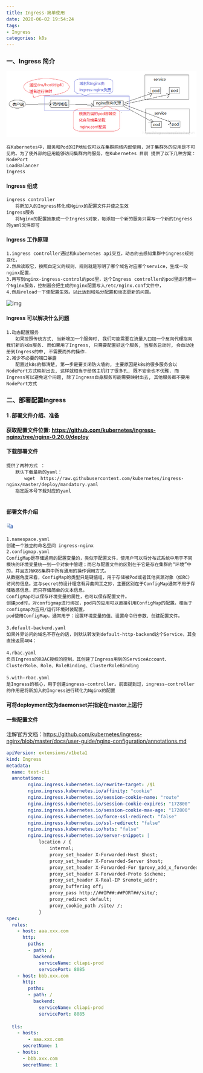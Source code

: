 ```yaml
---
title: Ingress-简单使用
date: 2020-06-02 19:54:24
tags: 
- Ingress
categories: k8s
---
```


### 一、Ingress 简介

![img](Ingress-简单使用/20200217144625707.png)

<!--more-->

```
在Kubernetes中，服务和Pod的IP地址仅可以在集群网络内部使用，对于集群外的应用是不可见的。为了使外部的应用能够访问集群内的服务，在Kubernetes 目前 提供了以下几种方案：
NodePort
LoadBalancer
Ingress
```

#### Ingress 组成

```
ingress controller
　　将新加入的Ingress转化成Nginx的配置文件并使之生效
ingress服务
　　将Nginx的配置抽象成一个Ingress对象，每添加一个新的服务只需写一个新的Ingress的yaml文件即可
```

#### Ingress 工作原理

```
1.ingress controller通过和kubernetes api交互，动态的去感知集群中ingress规则变化，
2.然后读取它，按照自定义的规则，规则就是写明了哪个域名对应哪个service，生成一段nginx配置，
3.再写到nginx-ingress-control的pod里，这个Ingress controller的pod里运行着一个Nginx服务，控制器会把生成的nginx配置写入/etc/nginx.conf文件中，
4.然后reload一下使配置生效。以此达到域名分配置和动态更新的问题。
```

![img](https://img-blog.csdnimg.cn/20200217144625707.png?x-oss-process=image/watermark,type_ZmFuZ3poZW5naGVpdGk,shadow_10,text_aHR0cHM6Ly9ibG9nLmNzZG4ubmV0L3poYWlrYWl5dW4=,size_16,color_FFFFFF,t_70)

#### Ingress 可以解决什么问题

```
1.动态配置服务
　　如果按照传统方式, 当新增加一个服务时, 我们可能需要在流量入口加一个反向代理指向我们新的k8s服务. 而如果用了Ingress, 只需要配置好这个服务, 当服务启动时, 会自动注册到Ingress的中, 不需要而外的操作.
2.减少不必要的端口暴露
　　配置过k8s的都清楚, 第一步是要关闭防火墙的, 主要原因是k8s的很多服务会以NodePort方式映射出去, 这样就相当于给宿主机打了很多孔, 既不安全也不优雅. 而Ingress可以避免这个问题, 除了Ingress自身服务可能需要映射出去, 其他服务都不要用NodePort方式
```

### 二、部署配置Ingress

#### 1 .部署文件介绍、准备

**获取配置文件位置: https://github.com/kubernetes/ingress-nginx/tree/nginx-0.20.0/deploy**

#### 下载部署文件

```
提供了两种方式 ：
　　默认下载最新的yaml：
　　　　wget  https://raw.githubusercontent.com/kubernetes/ingress-nginx/master/deploy/mandatory.yaml
　　指定版本号下载对应的yaml 
　　　　
```

#### 部署文件介绍

[![复制代码](Ingress-简单使用/copycode.gif)](javascript:void(0);)

```
1.namespace.yaml 
创建一个独立的命名空间 ingress-nginx
2.configmap.yaml 
ConfigMap是存储通用的配置变量的，类似于配置文件，使用户可以将分布式系统中用于不同模块的环境变量统一到一个对象中管理；而它与配置文件的区别在于它是存在集群的“环境”中的，并且支持K8S集群中所有通用的操作调用方式。
从数据角度来看，ConfigMap的类型只是键值组，用于存储被Pod或者其他资源对象（如RC）访问的信息。这与secret的设计理念有异曲同工之妙，主要区别在于ConfigMap通常不用于存储敏感信息，而只存储简单的文本信息。
ConfigMap可以保存环境变量的属性，也可以保存配置文件。
创建pod时，对configmap进行绑定，pod内的应用可以直接引用ConfigMap的配置。相当于configmap为应用/运行环境封装配置。
pod使用ConfigMap，通常用于：设置环境变量的值、设置命令行参数、创建配置文件。

3.default-backend.yaml 
如果外界访问的域名不存在的话，则默认转发到default-http-backend这个Service，其会直接返回404：

4.rbac.yaml 
负责Ingress的RBAC授权的控制，其创建了Ingress用到的ServiceAccount、ClusterRole、Role、RoleBinding、ClusterRoleBinding

5.with-rbac.yaml 
是Ingress的核心，用于创建ingress-controller。前面提到过，ingress-controller的作用是将新加入的Ingress进行转化为Nginx的配置
```

#### 可将deployment改为daemonset并指定在master上运行

#### 一些配置文件

注解官方文档：https://github.com/kubernetes/ingress-nginx/blob/master/docs/user-guide/nginx-configuration/annotations.md

```yaml
apiVersion: extensions/v1beta1
kind: Ingress
metadata:
  name: test-cli
  annotations:
        nginx.ingress.kubernetes.io/rewrite-target: /$1
        nginx.ingress.kubernetes.io/affinity: "cookie"
        nginx.ingress.kubernetes.io/session-cookie-name: "route"
        nginx.ingress.kubernetes.io/session-cookie-expires: "172800"
        nginx.ingress.kubernetes.io/session-cookie-max-age: "172800"
        nginx.ingress.kubernetes.io/force-ssl-redirect: "false"
        nginx.ingress.kubernetes.io/ssl-redirect: "false"
        nginx.ingress.kubernetes.io/hsts: "false"
        nginx.ingress.kubernetes.io/server-snippet: |
            location / {
                internal;
                proxy_set_header X-Forwarded-Host $host;
                proxy_set_header X-Forwarded-Server $host;
                proxy_set_header X-Forwarded-For $proxy_add_x_forwarded_for;
                proxy_set_header X-Forwarded-Proto $scheme;
                proxy_set_header X-Real-IP $remote_addr;
                proxy_buffering off;
                proxy_pass http://##IP##:##PORT##/site/;
                proxy_redirect default;
                proxy_cookie_path /site/ /;
            }
spec:
  rules:
    - host: aaa.xxx.com
      http:
        paths:
        - path: /
          backend:
            serviceName: cliapi-prod
            servicePort: 8085
    - host: bbb.xxx.com
      http:
        paths:
        - path: /
          backend:
            serviceName: cliapi-prod
            servicePort: 8085

  tls:
    - hosts:
        - aaa.xxx.com
      secretName: 1
    - hosts:
      - bbb.xxx.com
      secretName: 1
```

